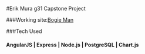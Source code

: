 #Erik Mura g31 Capstone Project

###Working site:[Bogie Man](https://bogieman.herokuapp.com/)

###Tech Used
#### AngularJS | Express | Node.js | PostgreSQL | Chart.js
